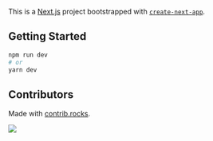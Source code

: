 This is a [Next.js](https://nextjs.org/) project bootstrapped with [`create-next-app`](https://github.com/vercel/next.js/tree/canary/packages/create-next-app).

## Getting Started

```bash
npm run dev
# or
yarn dev
```

## Contributors
Made with [contrib.rocks](https://contrib.rocks).
<br/>

<a href="https://github.com/axolodev/next-theme-congo/graphs/contributors">
  <img src="https://contrib.rocks/image?repo=axolodev/next-theme-congo" />
</a>

